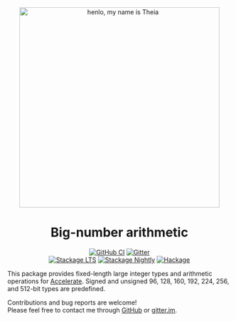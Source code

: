 <div align="center">
<img width="450" src="https://github.com/AccelerateHS/accelerate/raw/master/images/accelerate-logo-text-v.png?raw=true" alt="henlo, my name is Theia"/>

# Big-number arithmetic

[![GitHub CI](https://github.com/tmcdonell/accelerate-bignum/workflows/CI/badge.svg)](https://github.com/tmcdonell/accelerate-bignum/actions)
[![Gitter](https://img.shields.io/gitter/room/nwjs/nw.js.svg)](https://gitter.im/AccelerateHS/Lobby)
<br>
[![Stackage LTS](https://stackage.org/package/accelerate-bignum/badge/lts)](https://stackage.org/lts/package/accelerate-bignum)
[![Stackage Nightly](https://stackage.org/package/accelerate-bignum/badge/nightly)](https://stackage.org/nightly/package/accelerate-bignum)
[![Hackage](https://img.shields.io/hackage/v/accelerate-bignum.svg)](https://hackage.haskell.org/package/accelerate-bignum)

</div>

This package provides fixed-length large integer types and arithmetic operations
for [Accelerate][accelerate]. Signed and unsigned 96, 128, 160, 192, 224, 256, and 512-bit
types are predefined.

Contributions and bug reports are welcome!<br>
Please feel free to contact me through [GitHub][accelerate] or [gitter.im][gitter.im].

 [accelerate]:          https://github.com/AccelerateHS/accelerate
 [gitter.im]:           https://gitter.im/AccelerateHS/Lobby

